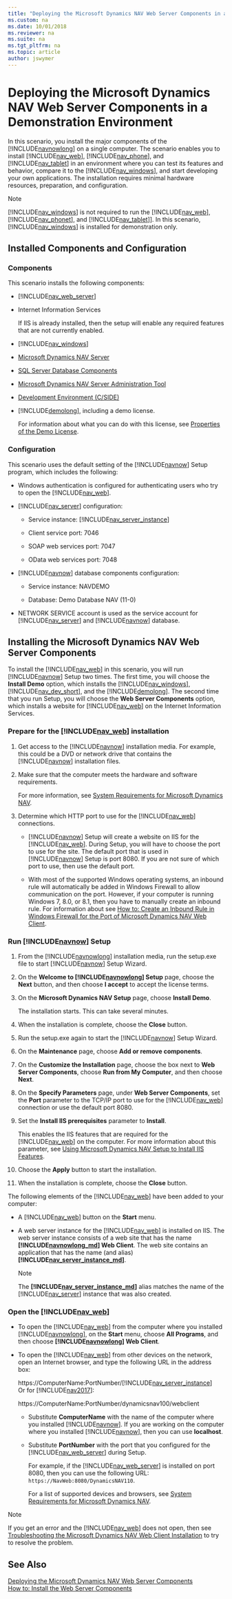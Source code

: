 ```yaml
---
title: "Deploying the Microsoft Dynamics NAV Web Server Components in a Demonstration Environment"
ms.custom: na
ms.date: 10/01/2018
ms.reviewer: na
ms.suite: na
ms.tgt_pltfrm: na
ms.topic: article
author: jswymer
---
```

# Deploying the Microsoft Dynamics NAV Web Server Components in a Demonstration Environment
In this scenario, you install the major components of the [!INCLUDE[navnowlong](includes/navnowlong_md.md)] on a single computer. The scenario enables you to install [!INCLUDE[nav_web](includes/nav_web_md.md)], [!INCLUDE[nav_phone](includes/nav_phone_md.md)], and [!INCLUDE[nav_tablet](includes/nav_tablet_md.md)] in an environment where you can test its features and behavior, compare it to the [!INCLUDE[nav_windows](includes/nav_windows_md.md)], and start developing your own applications. The installation requires minimal hardware resources, preparation, and configuration.  

> [!NOTE]  
>  [!INCLUDE[nav_windows](includes/nav_windows_md.md)] is not required to run the [!INCLUDE[nav_web](includes/nav_web_md.md)], [!INCLUDE[nav_phonet](includes/nav_phone_md.md)], and [!INCLUDE[nav_tablet](includes/nav_tablet_md.md)]]. In this scenario, [!INCLUDE[nav_windows](includes/nav_windows_md.md)] is installed for demonstration only.  

## Installed Components and Configuration  

### Components  
 This scenario installs the following components:  

-   [!INCLUDE[nav_web_server](includes/nav_web_server_md.md)]  

-   Internet Information Services

    If IIS is already installed, then the setup will enable any required features that are not currently enabled.

-   [!INCLUDE[nav_windows](includes/nav_windows_md.md)]  

-   [Microsoft Dynamics NAV Server](Microsoft-Dynamics-NAV-Server.md)  

-   [SQL Server Database Components](SQL-Server-Database-Components.md)  

-   [Microsoft Dynamics NAV Server Administration Tool](Microsoft-Dynamics-NAV-Server-Administration-Tool.md)  

-   [Development Environment (C/SIDE)](Development-Environment--C-SIDE-.md)  

-   [!INCLUDE[demolong](includes/demolong_md.md)], including a demo license.  

     For information about what you can do with this license, see [Properties of the Demo License](Properties-of-the-Demo-License.md).  

### Configuration  
 This scenario uses the default setting of the [!INCLUDE[navnow](includes/navnow_md.md)] Setup program, which includes the following:  

-   Windows authentication is configured for authenticating users who try to open the [!INCLUDE[nav_web](includes/nav_web_md.md)].  

-   [!INCLUDE[nav_server](includes/nav_server_md.md)] configuration:  

    -   Service instance: [!INCLUDE[nav_server_instance](includes/nav_server_instance_md.md)]  

    -   Client service port: 7046  

    -   SOAP web services port: 7047  

    -   OData web services port: 7048  

-   [!INCLUDE[navnow](includes/navnow_md.md)] database components configuration:  

    -   Service instance: NAVDEMO  

    -   Database: Demo Database NAV \(11-0\)  

-   NETWORK SERVICE account is used as the service account for [!INCLUDE[nav_server](includes/nav_server_md.md)] and [!INCLUDE[navnow](includes/navnow_md.md)] database.  

## Installing the Microsoft Dynamics NAV Web Server Components  
 To install the [!INCLUDE[nav_web](includes/nav_web_md.md)] in this scenario, you will run [!INCLUDE[navnow](includes/navnow_md.md)] Setup two times. The first time, you will choose the **Install Demo** option, which installs the [!INCLUDE[nav_windows](includes/nav_windows_md.md)], [!INCLUDE[nav_dev_short](includes/nav_dev_short_md.md)], and the [!INCLUDE[demolong](includes/demolong_md.md)]. The second time that you run Setup, you will choose the **Web Server Components** option, which installs a website for [!INCLUDE[nav_web](includes/nav_web_md.md)] on the Internet Information Services.  

### Prepare for the [!INCLUDE[nav_web](includes/nav_web_md.md)] installation  

1.  Get access to the [!INCLUDE[navnow](includes/navnow_md.md)] installation media. For example, this could be a DVD or network drive that contains the [!INCLUDE[navnow](includes/navnow_md.md)] installation files.  

2.  Make sure that the computer meets the hardware and software requirements.  

     For more information, see [System Requirements for Microsoft Dynamics NAV](System-Requirements-for-Microsoft-Dynamics-NAV.md).  


4.  Determine which HTTP port to use for the [!INCLUDE[nav_web](includes/nav_web_md.md)] connections. 

    -   [!INCLUDE[navnow](includes/navnow_md.md)] Setup will create a website on IIS for the [!INCLUDE[nav_web](includes/nav_web_md.md)]. During Setup, you will have to choose the port to use for the site. The default port that is used in [!INCLUDE[navnow](includes/navnow_md.md)] Setup is port 8080. If you are not sure of which port to use, then use the default port. 

    -    With most of the supported Windows operating systems, an inbound rule will automatically be added in Windows Firewall to allow communication on the port. However, if your computer is running Windows 7, 8.0, or 8.1, then you have to manually create an inbound rule. For information about see [How to: Create an Inbound Rule in Windows Firewall for the Port of Microsoft Dynamics NAV Web Client](How-to--Create-an-Inbound-Rule-in-Windows-Firewall-for-the-Port-of-Microsoft-Dynamics-NAV-Web-Client.md).  


### Run [!INCLUDE[navnow](includes/navnow_md.md)] Setup  

1.  From the [!INCLUDE[navnowlong](includes/navnowlong_md.md)] installation media, run the setup.exe file to start [!INCLUDE[navnow](includes/navnow_md.md)] Setup Wizard.  

2.  On the **Welcome to [!INCLUDE[navnowlong](includes/navnowlong_md.md)] Setup** page, choose the **Next** button, and then choose **I accept** to accept the license terms.  

3.  On the **Microsoft Dynamics NAV Setup** page, choose **Install Demo**.  

     The installation starts. This can take several minutes.  

4.  When the installation is complete, choose the **Close** button.  

5.  Run the setup.exe again to start the [!INCLUDE[navnow](includes/navnow_md.md)] Setup Wizard.  

6.  On the **Maintenance** page, choose **Add or remove components**.  

7.  On the **Customize the Installation** page, choose the box next to **Web Server Components**, choose **Run from My Computer**, and then choose **Next**.  

8.  On the **Specify Parameters** page, under **Web Server Components**, set the **Port** parameter to the TCP/IP port to use for the [!INCLUDE[nav_web](includes/nav_web_md.md)] connection or use the default port 8080.  

9. Set the **Install IIS prerequisites** parameter to **Install**.  

     This enables the IIS features that are required for the [!INCLUDE[nav_web](includes/nav_web_md.md)] on the computer. For more information about this parameter, see [Using Microsoft Dynamics NAV Setup to Install IIS Features](Using-Microsoft-Dynamics-NAV-Setup-to-Install-IIS-Features.md).  
10. Choose the **Apply** button to start the installation.  
  

11. When the installation is complete, choose the **Close** button.  

 The following elements of the [!INCLUDE[nav_web](includes/nav_web_md.md)] have been added to your computer:  

-   A [!INCLUDE[nav_web](includes/nav_web_md.md)] button on the **Start** menu.  

-   A web server instance for the [!INCLUDE[nav_web](includes/nav_web_md.md)] is installed on IIS. The web server instance consists of a web site that has the name **[!INCLUDE[navnowlong_md](includes/navnowlong_md.md)] Web Client**. The web site contains an application that has the name (and alias) **[!INCLUDE[nav_server_instance_md](includes/nav_server_instance_md.md)]**.  

    > [!NOTE]  
    >  The **[!INCLUDE[nav_server_instance_md](includes/nav_server_instance_md.md)]** alias matches the name of the [!INCLUDE[nav_server](includes/nav_server_md.md)] instance that was also created.  

### Open the [!INCLUDE[nav_web](includes/nav_web_md.md)]  

-   To open the [!INCLUDE[nav_web](includes/nav_web_md.md)] from the computer where you installed [!INCLUDE[navnowlong](includes/navnowlong_md.md)], on the **Start** menu, choose **All Programs**, and then choose **[!INCLUDE[navnowlong](includes/navnowlong_md.md)] Web Client**.  

-   To open the [!INCLUDE[nav_web](includes/nav_web_md.md)] from other devices on the network, open an Internet browser, and type the following URL in the address box:  

    https://ComputerName:PortNumber/[!INCLUDE[nav_server_instance](includes/nav_server_instance_md.md)]  
    Or for [!INCLUDE[nav2017](includes/nav2017.md)]:
    
    https://ComputerName:PortNumber/dynamicsnav100/webclient

    -   Substitute **ComputerName** with the name of the computer where you installed [!INCLUDE[navnow](includes/navnow_md.md)]. If you are working on the computer where you installed [!INCLUDE[navnow](includes/navnow_md.md)], then you can use **localhost**.  

    -   Substitute **PortNumber** with the port that you configured for the [!INCLUDE[nav_web_server](includes/nav_web_server_md.md)] during Setup.  

        For example, if the [!INCLUDE[nav_web_server](includes/nav_web_server_md.md)] is installed on port 8080, then you can use the following URL: `https://NavWeb:8080/DynamicsNAV110`. 

        For a list of supported devices and browsers, see [System Requirements for Microsoft Dynamics NAV](System-Requirements-for-Microsoft-Dynamics-NAV.md).  

> [!NOTE]  
>  If you get an error and the [!INCLUDE[nav_web](includes/nav_web_md.md)] does not open, then see [Troubleshooting the Microsoft Dynamics NAV Web Client Installation](Troubleshooting-the-Microsoft-Dynamics-NAV-Web-Client-Installation.md) to try to resolve the problem.  

## See Also  
 [Deploying the Microsoft Dynamics NAV Web Server Components](Deploying-the-Microsoft-Dynamics-NAV-Web-Server-Components.md)   
 [How to: Install the Web Server Components](How-to--Install-the-Web-Server-Components.md)
